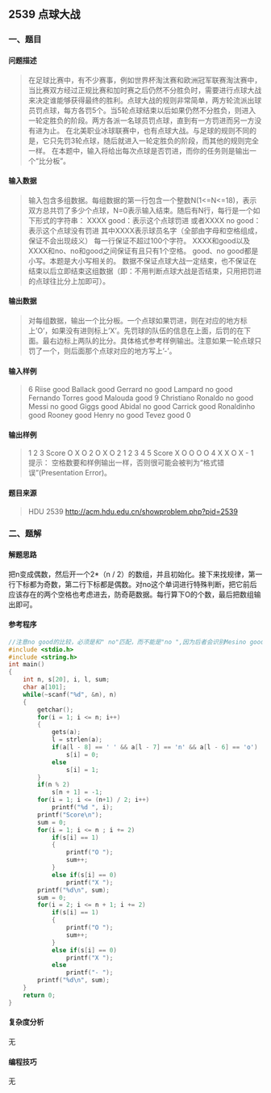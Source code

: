 ## 2539 点球大战

### 一、题目

#### 问题描述

> 在足球比赛中，有不少赛事，例如世界杯淘汰赛和欧洲冠军联赛淘汰赛中，当比赛双方经过正规比赛和加时赛之后仍然不分胜负时，需要进行点球大战来决定谁能够获得最终的胜利。点球大战的规则非常简单，两方轮流派出球员罚点球，每方各罚5个。当5轮点球结束以后如果仍然不分胜负，则进入一轮定胜负的阶段。两方各派一名球员罚点球，直到有一方罚进而另一方没有进为止。
> 在北美职业冰球联赛中，也有点球大战。与足球的规则不同的是，它只先罚3轮点球，随后就进入一轮定胜负的阶段，而其他的规则完全一样。
> 在本题中，输入将给出每次点球是否罚进，而你的任务则是输出一个“比分板”。

#### 输入数据

> 输入包含多组数据。每组数据的第一行包含一个整数N(1<=N<=18)，表示双方总共罚了多少个点球，N=0表示输入结束。随后有N行，每行是一个如下形式的字符串：
> XXXX good：表示这个点球罚进
> 或者XXXX no good：表示这个点球没有罚进
> 其中XXXX表示球员名字（全部由字母和空格组成，保证不会出现歧义）
> 每一行保证不超过100个字符。
> XXXX和good以及XXXX和no、no和good之间保证有且只有1个空格。
> good、no good都是小写。本题是大小写相关的。
> 数据不保证点球大战一定结束，也不保证在结束以后立即结束这组数据（即：不用判断点球大战是否结束，只用把罚进的点球往比分上加即可）。

#### 输出数据

> 对每组数据，输出一个比分板。一个点球如果罚进，则在对应的地方标上’O’，如果没有进则标上’X’。先罚球的队伍的信息在上面，后罚的在下面。最右边标上两队的比分。具体格式参考样例输出。注意如果一轮点球只罚了一个，则后面那个点球对应的地方写上’-’。

#### 输入样例

> 6
> Riise good
> Ballack good
> Gerrard no good
> Lampard no good 
> Fernando Torres good 
> Malouda good 
> 9 
> Christiano Ronaldo no good 
> Messi no good 
> Giggs good 
> Abidal no good 
> Carrick good Ronaldinho 
> good Rooney good 
> Henry no good 
> Tevez good 
> 0

#### 输出样例

> 1 2 3 Score 
> O X O 2 
> O X O 2 
> 1 2 3 4 5 Score 
> X O O O O 4 
> X X O X - 1 
> 提示： 空格数要和样例输出一样，否则很可能会被判为“格式错误”(Presentation Error)。

#### 题目来源

> HDU 2539 http://acm.hdu.edu.cn/showproblem.php?pid=2539

### 二、题解

#### 解题思路

把n变成偶数，然后开一个2*（n / 2）的数组，并且初始化。接下来找规律，第一行下标都为奇数，第二行下标都是偶数。对no这个单词进行特殊判断，把它前后应该存在的两个空格也考虑进去，防奇葩数据。每行算下O的个数，最后把数组输出即可。

#### 参考程序

```c
//注意no good的比较，必须是和" no"匹配，而不能是"no ",因为后者会识别Mesino good失败。
#include <stdio.h>
#include <string.h>
int main()
{
	int n, s[20], i, l, sum;
	char a[101];
	while(~scanf("%d", &n), n)
	{
		getchar();
		for(i = 1; i <= n; i++)
		{
			gets(a);
			l = strlen(a);
			if(a[l - 8] == ' ' && a[l - 7] == 'n' && a[l - 6] == 'o')
				s[i] = 0;
			else
				s[i] = 1;
		}
		if(n % 2)
			s[n + 1] = -1;
		for(i = 1; i <= (n+1) / 2; i++)
			printf("%d ", i);
		printf("Score\n");
		sum = 0;
		for(i = 1; i <= n ; i += 2)
			if(s[i] == 1)
			{
				printf("O ");
				sum++;
			}
			else if(s[i] == 0)
				printf("X ");
		printf("%d\n", sum);
		sum = 0;
		for(i = 2; i <= n + 1; i += 2)
			if(s[i] == 1)
			{
				printf("O ");
				sum++;
			}
			else if(s[i] == 0)
				printf("X ");
			else
				printf("- ");
		printf("%d\n", sum);
	}
	return 0;
}
```

#### 复杂度分析

无

#### 编程技巧

无